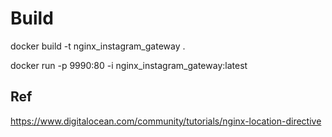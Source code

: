 # Build
docker build -t nginx_instagram_gateway .

docker run -p 9990:80 -i nginx_instagram_gateway:latest

## Ref
https://www.digitalocean.com/community/tutorials/nginx-location-directive